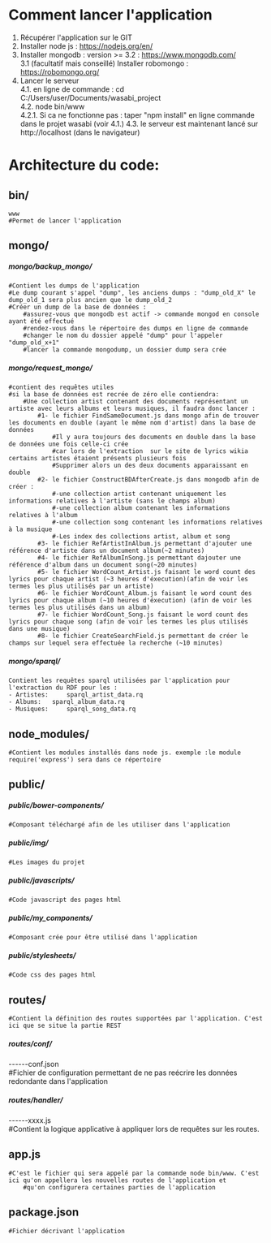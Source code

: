 
Comment lancer l'application
=======
1. Récupérer l'application sur le GIT
2. Installer node js : https://nodejs.org/en/
3. Installer mongodb : version >= 3.2 : https://www.mongodb.com/  
	3.1 (facultatif mais conseillé) Installer robomongo : https://robomongo.org/
4. Lancer le serveur  
	4.1. en ligne de commande : cd C:/Users/user/Documents/wasabi_project  
	4.2. node bin/www  
		4.2.1. Si ca ne fonctionne pas : taper "npm install" en ligne commande dans le projet wasabi (voir 4.1.) 
	4.3. le serveur est maintenant lancé sur http://localhost (dans le navigateur)  


Architecture du code:
=======
## bin/
	www  
	#Permet de lancer l'application  

## mongo/
##### mongo/backup_mongo/  
	#Contient les dumps de l'application  
	#Le dump courant s'appel "dump", les anciens dumps : "dump_old_X" le dump_old_1 sera plus ancien que le dump_old_2  
	#Créer un dump de la base de données :   
		#assurez-vous que mongodb est actif -> commande mongod en console ayant été effectué  
		#rendez-vous dans le répertoire des dumps en ligne de commande   
		#changer le nom du dossier appelé "dump" pour l'appeler "dump_old_x+1"  
		#lancer la commande mongodump, un dossier dump sera crée  
##### mongo/request_mongo/  
	#contient des requêtes utiles  
	#si la base de données est recrée de zéro elle contiendra:  
		#Une collection artist contenant des documents représentant un artiste avec leurs albums et leurs musiques, il faudra donc lancer :  
			#1- le fichier FindSameDocument.js dans mongo afin de trouver les documents en double (ayant le même nom d'artist) dans la base de données  
				#Il y aura toujours des documents en double dans la base de données une fois celle-ci crée  
				#car lors de l'extraction  sur le site de lyrics wikia certains artistes étaient présents plusieurs fois  
				#Supprimer alors un des deux documents apparaissant en double  
			#2- le fichier ConstructBDAfterCreate.js dans mongodb afin de créer :   
				#-une collection artist contenant uniquement les informations relatives à l'artiste (sans le champs album)  
				#-une collection album contenant les informations relatives à l'album  
				#-une collection song contenant les informations relatives à la musique  
				#-Les index des collections artist, album et song  
            #3- le fichier RefArtistInAlbum.js permettant d'ajouter une référence d'artiste dans un document album(~2 minutes)  
			#4- le fichier RefAlbumInSong.js permettant dajouter une référence d'album dans un document song(~20 minutes) 
			#5- le fichier WordCount_Artist.js faisant le word count des lyrics pour chaque artist (~3 heures d'éxecution)(afin de voir les termes les plus utilisés par un artiste)  
			#6- le fichier WordCount_Album.js faisant le word count des lyrics pour chaque album (~10 heures d'éxecution) (afin de voir les termes les plus utilisés dans un album)  
			#7- le fichier WordCount_Song.js faisant le word count des lyrics pour chaque song (afin de voir les termes les plus utilisés dans une musique)   
			#8- le fichier CreateSearchField.js permettant de créer le champs sur lequel sera effectuée la recherche (~10 minutes)  
##### mongo/sparql/
	Contient les requêtes sparql utilisées par l'application pour l'extraction du RDF pour les :  
	- Artistes: 	sparql_artist_data.rq  
	- Albums: 	sparql_album_data.rq  
	- Musiques: 	sparql_song_data.rq  

## node_modules/
	#Contient les modules installés dans node js. exemple :le module require('express') sera dans ce répertoire  



## public/
##### public/bower-components/  
	#Composant téléchargé afin de les utiliser dans l'application  
##### public/img/  
	#Les images du projet  
##### public/javascripts/ 
	#Code javascript des pages html  
##### public/my_components/  
	#Composant crée pour être utilisé dans l'application  
##### public/stylesheets/  
	#Code css des pages html  



## routes/
	#Contient la définition des routes supportées par l'application. C'est ici que se situe la partie REST  
##### routes/conf/  
------conf.json  
	#Fichier de configuration permettant  de ne pas reécrire les données redondante dans l'application  
##### routes/handler/  
------xxxx.js  
	#Contient la logique applicative à appliquer lors de requêtes sur les routes.   



## app.js
	#C'est le fichier qui sera appelé par la commande node bin/www. C'est ici qu'on appellera les nouvelles routes de l'application et   
        #qu'on configurera certaines parties de l'application  



## package.json
	#Fichier décrivant l'application  



